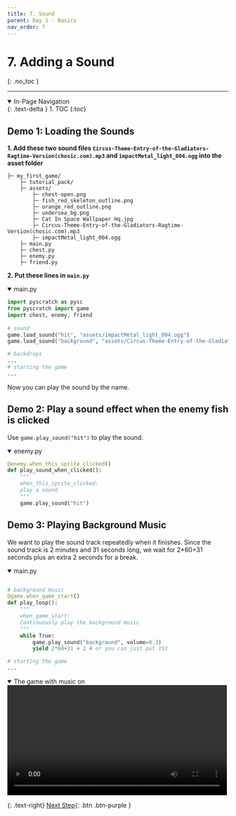 ```yaml
---
title: 7. Sound
parent: Day 1 - Basics
nav_order: 7 
---
```


# 7. Adding a Sound
{: .no_toc }

---
<details open markdown="block">
  <summary>
    In-Page Navigation
  </summary>
  {: .text-delta }
1. TOC
{:toc}
</details>


## Demo 1: Loading the Sounds
**1. Add these two sound files `Circus-Theme-Entry-of-the-Gladiators-Ragtime-Version(chosic.com).mp3` and `impactMetal_light_004.ogg` into the asset folder**
```
├─ my_first_game/
    ├─ tutorial_pack/
    ├─ assets/
        ├─ chest-open.png
        ├─ fish_red_skeleton_outline.png 
        ├─ orange_red_outline.png
        ├─ undersea_bg.png
        ├─ Cat In Space Wallpaper Hq.jpg
        ├─ Circus-Theme-Entry-of-the-Gladiators-Ragtime-Version(chosic.com).mp3
        ├─ impactMetal_light_004.ogg
    ├─ main.py
    ├─ chest.py
    ├─ enemy.py
    ├─ friend.py
```


**2. Put these lines in `main.py`**
<details open markdown="block">
  <summary>
    main.py
  </summary>

```python
import pyscratch as pysc
from pyscratch import game
import chest, enemy, friend
       
# sound
game.load_sound("hit", "assets/impactMetal_light_004.ogg")
game.load_sound("background", "assets/Circus-Theme-Entry-of-the-Gladiators-Ragtime-Version(chosic.com).mp3")

# backdrops
... 
# starting the game
...
```
</details>


Now you can play the sound by the name. 

## Demo 2: Play a sound effect when the enemy fish is clicked

Use `game.play_sound("hit")` to play the sound. 

<details open markdown="block">
  <summary>
    enemy.py
  </summary>

```python
@enemy.when_this_sprite_clicked()
def play_sound_when_clicked():
    """
    when_this_sprite_clicked:
    play a sound
    """
    game.play_sound("hit")
```
</details>



## Demo 3: Playing Background Music 
We want to play the sound track repeatedly when it finishes. 
Since the sound track is 2 minutes and 31 seconds long, we wait for 2*60+31 seconds plus an extra 2 seconds for a break.  

<details open markdown="block">
  <summary>
    main.py
  </summary>

```python

# background music
@game.when_game_start()
def play_loop():
    """
    when_game_start:
    Continuously play the background music 
    """
    while True:
        game.play_sound("background", volume=0.3)
        yield 2*60+31 + 2 # or you can just put 153 

# starting the game
...
```
</details>



<details open markdown="block">
  <summary>
    The game with music on
  </summary>
  <video controls loop playsinline style="max-width: 100%"  width="500">
    <source src="{{ site.cdn_url }}tut-day1/6-1.mp4" type="video/mp4">
    Your browser does not support the video tag.
    </video>    

</details>

{: .text-right}
[Next Step](./8-summary){: .btn .btn-purple }

